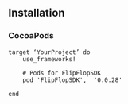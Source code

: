 ## Installation

### CocoaPods
    target ‘YourProject’ do
        use_frameworks!

        # Pods for FlipFlopSDK
        pod 'FlipFlopSDK',  '0.0.28' 
    
    end